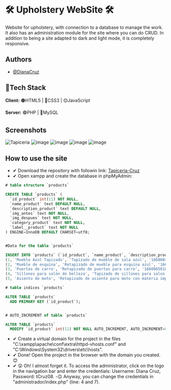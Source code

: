 
# 🛠 Upholstery WebSite 🛠
Website for upholstery, with connection to a database to manage the work.
It also has an administration module for the site where you can do CRUD. In addition to being a site adapted to dark and light mode, it is completely responsive.

## Authors

- [@DianaCruz](https://github.com/DianaVCruz)

## 🔧Tech Stack

**Client:** 🟠HTML5 | 🔵CSS3 | 🟡JavaScript

**Server:** 🟣PHP | 🔵MySQL

## Screenshots
![Tapiceria](https://user-images.githubusercontent.com/98240550/184265338-68d0369c-741d-4002-916b-f4c75adb9bbb.PNG)
![image](https://user-images.githubusercontent.com/98240550/184265484-5ab7add8-c71e-4974-ac6e-8504dd6ea51b.png)
![image](https://user-images.githubusercontent.com/98240550/184265932-dace504c-5b20-40d8-85eb-4890552c1547.png) 
![image](https://user-images.githubusercontent.com/98240550/184266082-c3686a5f-41c7-40a7-a59e-e2322b310a35.png)
![image](https://user-images.githubusercontent.com/98240550/184266234-ea31fb7f-d9fb-43c8-8d85-d7439818f2d1.png)


## How to use the site

- ✔ Download the repository with followin link: [Tapiceria-Cruz](https://github.com/DianaVCruz/SitioWeb-Tapiceria/archive/refs/heads/main.zip)
- ✔ Open xampp and create the database in phpMyAdmin:
```SQL
# table structure `products`

CREATE TABLE `products` (
  `id_product` int(11) NOT NULL,
  `name_product` text DEFAULT NULL,
  `description_product` text DEFAULT NULL,
  `img_antes` text NOT NULL,
  `img_despues` text NOT NULL,
  `category_product` text NOT NULL,
  `label__product` text NOT NULL
) ENGINE=InnoDB DEFAULT CHARSET=utf8;


#Data for the table `products`

INSERT INTO `products` (`id_product`, `name_product`, `description_product`, `img_antes`, `img_despues`, `category_product`, `label__product`) VALUES
(1, 'Mueble Azul Tapizado', 'Tapizado de mueble de sala azul', '1660084559_servicio-mueble1.png', '1660084559_servicio-mueble1.png', 'hogar', 'Sillon Sala Mueble Hogar Oficina'),
(2, 'Mueble de esquina', 'Retapizado de mueble para esquina azul', '1660084659_mueble1.jpg', '1660084659_mueble1.jpg', 'oficina', 'Mueble oficina sillon sillón sala juego de muebles'),
(3, 'Puertas de carro', 'Retapizado de puertas para carro', '1660085018_mueble3.jpg', '1660085018_tapizado3.jpg', 'vehículo', 'carro puertas puerta vehículo vehiculo autos'),
(4, 'Sillones para salón de belleza', 'Tapizado de sillones para salon de belleza', '1660086708_tapizado4.jpg', '1660086708_tapizado4.jpg', 'oficina', 'Sillones sillon sillón salon de belleza muebles'),
(5, 'Asiento de moto', 'Retapizado de asiento para moto con materia impermeable.', '1660086971_m10_1.jpg', '1660086971_m10_2.jpg', 'vehículo', 'asiento de moto');

# table indices `products`

ALTER TABLE `products`
  ADD PRIMARY KEY (`id_product`);


# AUTO_INCREMENT of table `products`

ALTER TABLE `products`
  MODIFY `id_product` int(11) NOT NULL AUTO_INCREMENT, AUTO_INCREMENT=0;
```
- ✔ Create a virtual domain for the project in the files "C:\xampp\apache\conf\extra\httpd-vhosts.conf" and "C:\Windows\System32\drivers\etc\hosts".
- ✔ Done! Open the project in the browser with the domain you created. 😊
- ✔ 😲 Oh! I almost forget it. To access the administrator, click on the logo in the navigation bar and enter the credentials: Username: Diana Cruz, Password: tCruz08.
-😉 Anyway, you can change the credentials in "administrador/index.php" (line: 4 and 7).
